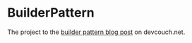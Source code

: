 # BuilderPattern
The project to the [builder pattern blog post](http://devcouch.net/builder-pattern/) on devcouch.net.
